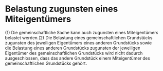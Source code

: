 # Belastung zugunsten eines Miteigentümers

(1) Die gemeinschaftliche Sache kann auch zugunsten eines Miteigentümers belastet werden.(2) Die Belastung eines gemeinschaftlichen Grundstücks zugunsten des jeweiligen Eigentümers eines anderen Grundstücks sowie die Belastung eines anderen Grundstücks zugunsten der jeweiligen Eigentümer des gemeinschaftlichen Grundstücks wird nicht dadurch ausgeschlossen, dass das andere Grundstück einem Miteigentümer des gemeinschaftlichen Grundstücks gehört. 

